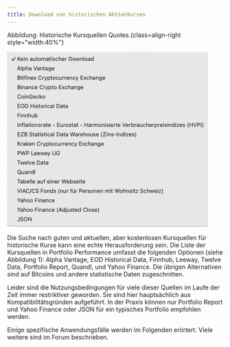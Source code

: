 ```yaml
---
title: Download von historischen Aktienkursen
---
```


Abbildung: Historische Kursquellen Quotes.{class=align-right style="width:40%"}

![](images/historische-kursquellen.png)

Die Suche nach guten und aktuellen, aber kostenlosen Kursquellen für historische Kurse kann eine echte Herausforderung sein. Die Liste der Kursquellen in Portfolio Performance umfasst die folgenden Optionen (siehe Abbildung 1): Alpha Vantage, EOD Historical Data, Finnhub, Leeway, Twelve Data, Portfolio Report, Quandl, und Yahoo Finance. Die übrigen Alternativen sind auf Bitcoins und andere statistische Daten zugeschnitten.

Leider sind die Nutzungsbedingungen für viele dieser Quellen im Laufe der Zeit immer restriktiver geworden. Sie sind hier hauptsächlich aus Kompatibilitätsgründen aufgeführt. In der Praxis können nur Portfolio Report und Yahoo Finance oder JSON für ein typisches Portfolio empfohlen werden.

Einige spezifische Anwendungsfälle werden im Folgenden erörtert. Viele weitere sind im Forum beschrieben.

